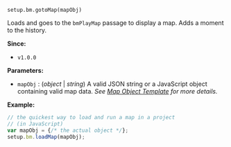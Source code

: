 
`setup.bm.gotoMap(mapObj)`

Loads and goes to the `bmPlayMap` passage to display a map. Adds a moment to the history.

**Since:**
- `v1.0.0`

**Parameters:**
- `mapObj` : (*object* | *string*) A valid JSON string or a JavaScript object containing valid map data. *See [Map Object Template](../lib/map-obj.md) for more details.*

**Example:**
```js
// the quickest way to load and run a map in a project
// (in JavaScript)
var mapObj = {/* the actual object */};
setup.bm.loadMap(mapObj);
```
